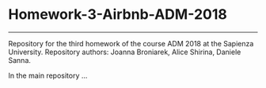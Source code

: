 # Homework-3-Airbnb-ADM-2018
--------------------

Repository for the third homework of the course ADM 2018 at the Sapienza University.
Repository authors: Joanna Broniarek, Alice Shirina, Daniele Sanna.

In the main repository ...
